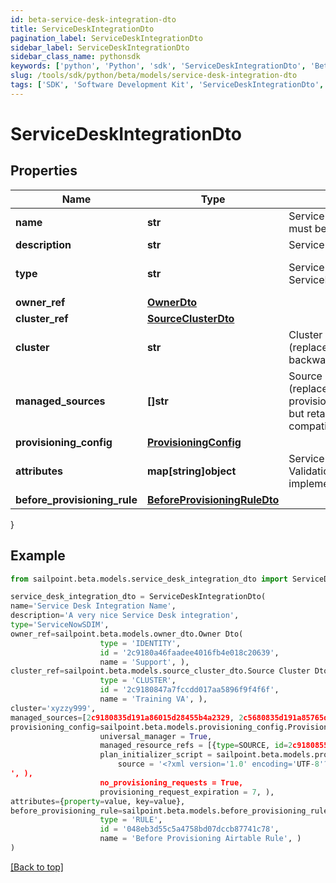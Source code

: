 ```yaml
---
id: beta-service-desk-integration-dto
title: ServiceDeskIntegrationDto
pagination_label: ServiceDeskIntegrationDto
sidebar_label: ServiceDeskIntegrationDto
sidebar_class_name: pythonsdk
keywords: ['python', 'Python', 'sdk', 'ServiceDeskIntegrationDto', 'BetaServiceDeskIntegrationDto'] 
slug: /tools/sdk/python/beta/models/service-desk-integration-dto
tags: ['SDK', 'Software Development Kit', 'ServiceDeskIntegrationDto', 'BetaServiceDeskIntegrationDto']
---
```


# ServiceDeskIntegrationDto


## Properties

Name | Type | Description | Notes
------------ | ------------- | ------------- | -------------
**name** | **str** | Service Desk integration's name. The name must be unique. | [required]
**description** | **str** | Service Desk integration's description. | [required]
**type** | **str** | Service Desk integration types:  - ServiceNowSDIM - ServiceNow  | [required][default to 'ServiceNowSDIM']
**owner_ref** | [**OwnerDto**](owner-dto) |  | [optional] 
**cluster_ref** | [**SourceClusterDto**](source-cluster-dto) |  | [optional] 
**cluster** | **str** | Cluster ID for the Service Desk integration (replaced by clusterRef, retained for backward compatibility). | [optional] 
**managed_sources** | **[]str** | Source IDs for the Service Desk integration (replaced by provisioningConfig.managedSResourceRefs, but retained here for backward compatibility). | [optional] 
**provisioning_config** | [**ProvisioningConfig**](provisioning-config) |  | [optional] 
**attributes** | **map[string]object** | Service Desk integration's attributes. Validation constraints enforced by the implementation. | [required]
**before_provisioning_rule** | [**BeforeProvisioningRuleDto**](before-provisioning-rule-dto) |  | [optional] 
}

## Example

```python
from sailpoint.beta.models.service_desk_integration_dto import ServiceDeskIntegrationDto

service_desk_integration_dto = ServiceDeskIntegrationDto(
name='Service Desk Integration Name',
description='A very nice Service Desk integration',
type='ServiceNowSDIM',
owner_ref=sailpoint.beta.models.owner_dto.Owner Dto(
                    type = 'IDENTITY', 
                    id = '2c9180a46faadee4016fb4e018c20639', 
                    name = 'Support', ),
cluster_ref=sailpoint.beta.models.source_cluster_dto.Source Cluster Dto(
                    type = 'CLUSTER', 
                    id = '2c9180847a7fccdd017aa5896f9f4f6f', 
                    name = 'Training VA', ),
cluster='xyzzy999',
managed_sources=[2c9180835d191a86015d28455b4a2329, 2c5680835d191a85765d28455b4a9823],
provisioning_config=sailpoint.beta.models.provisioning_config.Provisioning Config(
                    universal_manager = True, 
                    managed_resource_refs = [{type=SOURCE, id=2c9180855d191c59015d291ceb051111, name=My Source 1}, {type=SOURCE, id=2c9180855d191c59015d291ceb052222, name=My Source 2}], 
                    plan_initializer_script = sailpoint.beta.models.provisioning_config_plan_initializer_script.ProvisioningConfig_planInitializerScript(
                        source = '<?xml version='1.0' encoding='UTF-8'?>\r\n<!DOCTYPE Rule PUBLIC \"sailpoint.dtd\" \"sailpoint.dtd\">\r\n<Rule name=\"Example Rule\" type=\"BeforeProvisioning\">\r\n  <Description>Before Provisioning Rule which changes disables and enables to a modify.</Description>\r\n  <Source><![CDATA[\r\nimport sailpoint.object.*;\r\nimport sailpoint.object.ProvisioningPlan.AccountRequest;\r\nimport sailpoint.object.ProvisioningPlan.AccountRequest.Operation;\r\nimport sailpoint.object.ProvisioningPlan.AttributeRequest;\r\nimport sailpoint.object.ProvisioningPlan;\r\nimport sailpoint.object.ProvisioningPlan.Operation;\r\n\r\nfor ( AccountRequest accountRequest : plan.getAccountRequests() ) {\r\n  if ( accountRequest.getOp().equals( ProvisioningPlan.ObjectOperation.Disable ) ) {\r\n    accountRequest.setOp( ProvisioningPlan.ObjectOperation.Modify );\r\n  }\r\n  if ( accountRequest.getOp().equals( ProvisioningPlan.ObjectOperation.Enable ) ) {\r\n    accountRequest.setOp( ProvisioningPlan.ObjectOperation.Modify );\r\n  }\r\n}\r\n\r\n  ]]></Source>
', ), 
                    no_provisioning_requests = True, 
                    provisioning_request_expiration = 7, ),
attributes={property=value, key=value},
before_provisioning_rule=sailpoint.beta.models.before_provisioning_rule_dto.Before Provisioning Rule Dto(
                    type = 'RULE', 
                    id = '048eb3d55c5a4758bd07dccb87741c78', 
                    name = 'Before Provisioning Airtable Rule', )
)

```
[[Back to top]](#) 

